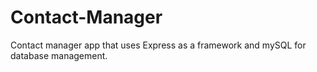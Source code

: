 # Contact-Manager
Contact manager app that uses Express as a framework and mySQL for database management.
